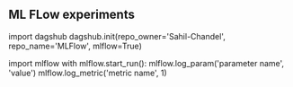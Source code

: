 ## ML FLow experiments


import dagshub
dagshub.init(repo_owner='Sahil-Chandel', repo_name='MLFlow', mlflow=True)

import mlflow
with mlflow.start_run():
  mlflow.log_param('parameter name', 'value')
  mlflow.log_metric('metric name', 1)